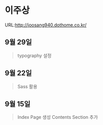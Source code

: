 # 이주상

URL:http://joosang940.dothome.co.kr/

## 9월 29일
>typography 설정

## 9월 22일
> Sass 활용


## 9월 15일
> Index Page 생성
> Contents Section 추가 
